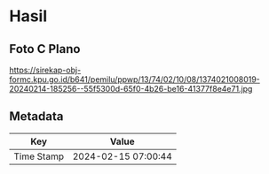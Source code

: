 # Hasil

## Foto C Plano

https://sirekap-obj-formc.kpu.go.id/b641/pemilu/ppwp/13/74/02/10/08/1374021008019-20240214-185256--55f5300d-65f0-4b26-be16-41377f8e4e71.jpg


## Metadata

| Key        | Value               |
| ---------- | ------------------- |
| Time Stamp | 2024-02-15 07:00:44 |



